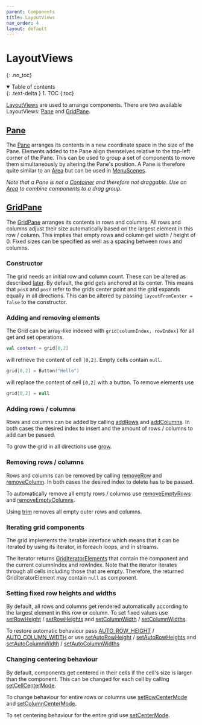 ```yaml
---
parent: Components
title: LayoutViews
nav_order: 4
layout: default
---
```


[LayoutViewDoc]: https://tudo-aqua.github.io/bgw/kotlin-docs/bgw-core/tools.aqua.bgw.components.layoutviews/-layout-view/index.html
[PaneDoc]: https://tudo-aqua.github.io/bgw/kotlin-docs/bgw-core/tools.aqua.bgw.components.layoutviews/-pane/index.html
[ContainerDoc]: https://tudo-aqua.github.io/bgw/components/container/container.html
[AreaDoc]: https://tudo-aqua.github.io/bgw/components/container/container.html#area
[MenuSceneDoc]: https://tudo-aqua.github.io/bgw/kotlin-docs/bgw-core/tools.aqua.bgw.core/-menu-scene/index.html

[GridPaneDoc]: https://tudo-aqua.github.io/bgw/kotlin-docs/bgw-core/tools.aqua.bgw.components.layoutviews/-grid-pane/index.html
[addRowsDoc]: https://tudo-aqua.github.io/bgw/kotlin-docs/bgw-core/tools.aqua.bgw.components.layoutviews/-grid-pane/add-rows.html
[addColumnsDoc]: https://tudo-aqua.github.io/bgw/kotlin-docs/bgw-core/tools.aqua.bgw.components.layoutviews/-grid-pane/add-columns.html
[growDoc]: https://tudo-aqua.github.io/bgw/kotlin-docs/bgw-core/tools.aqua.bgw.components.layoutviews/-grid-pane/grow.html

[removeRowDoc]: https://tudo-aqua.github.io/bgw/kotlin-docs/bgw-core/tools.aqua.bgw.components.layoutviews/-grid-pane/remove-row.html
[removeColumnDoc]: https://tudo-aqua.github.io/bgw/kotlin-docs/bgw-core/tools.aqua.bgw.components.layoutviews/-grid-pane/remove-column.html
[removeEmptyRowsDoc]: https://tudo-aqua.github.io/bgw/kotlin-docs/bgw-core/tools.aqua.bgw.components.layoutviews/-grid-pane/remove-empty-rows.html
[removeEmptyColumnsDoc]: https://tudo-aqua.github.io/bgw/kotlin-docs/bgw-core/tools.aqua.bgw.components.layoutviews/-grid-pane/remove-empty-columns.html
[trimDoc]: https://tudo-aqua.github.io/bgw/kotlin-docs/bgw-core/tools.aqua.bgw.components.layoutviews/-grid-pane/trim.html

[setRowHeightDoc]: https://tudo-aqua.github.io/bgw/kotlin-docs/bgw-core/tools.aqua.bgw.components.layoutviews/-grid-pane/set-row-height.html
[setRowHeightsDoc]: https://tudo-aqua.github.io/bgw/kotlin-docs/bgw-core/tools.aqua.bgw.components.layoutviews/-grid-pane/set-row-heights.html
[setColumnWidthDoc]: https://tudo-aqua.github.io/bgw/kotlin-docs/bgw-core/tools.aqua.bgw.components.layoutviews/-grid-pane/set-column-width.html
[setColumnWidthsDoc]: https://tudo-aqua.github.io/bgw/kotlin-docs/bgw-core/tools.aqua.bgw.components.layoutviews/-grid-pane/set-column-widths.html

[setAutoRowHeightDoc]: https://tudo-aqua.github.io/bgw/kotlin-docs/bgw-core/tools.aqua.bgw.components.layoutviews/-grid-pane/set-auto-row-height.html
[setAutoRowHeightsDoc]: https://tudo-aqua.github.io/bgw/kotlin-docs/bgw-core/tools.aqua.bgw.components.layoutviews/-grid-pane/set-auto-row-heights.html
[setAutoColumnWidthDoc]: https://tudo-aqua.github.io/bgw/kotlin-docs/bgw-core/tools.aqua.bgw.components.layoutviews/-grid-pane/set-auto-column-width.html
[setAutoColumnWidthsDoc]: https://tudo-aqua.github.io/bgw/kotlin-docs/bgw-core/tools.aqua.bgw.components.layoutviews/-grid-pane/set-auto-column-widths.html

[setCellCenterModeDoc]: https://tudo-aqua.github.io/bgw/kotlin-docs/bgw-core/tools.aqua.bgw.components.layoutviews/-grid-pane/set-cell-center-mode.html
[setRowCenterModeDoc]: https://tudo-aqua.github.io/bgw/kotlin-docs/bgw-core/tools.aqua.bgw.components.layoutviews/-grid-pane/set-row-center-mode.html
[setColumnCenterModeDoc]: https://tudo-aqua.github.io/bgw/kotlin-docs/bgw-core/tools.aqua.bgw.components.layoutviews/-grid-pane/set-column-center-mode.html
[setCenterModeDoc]: https://tudo-aqua.github.io/bgw/kotlin-docs/bgw-core/tools.aqua.bgw.components.layoutviews/-grid-pane/set-center-mode.html

[GridIteratorElementDoc]: https://tudo-aqua.github.io/bgw/kotlin-docs/bgw-core/tools.aqua.bgw.util/-grid-iterator-element/index.html
[AUTO_ROW_HEIGHT]:https://tudo-aqua.github.io/bgw/kotlin-docs/bgw-core/tools.aqua.bgw.components.layoutviews/-grid-pane/-companion/-r-o-w_-h-e-i-g-h-t_-a-u-t-o.html
[AUTO_COLUMN_WIDTH]: https://tudo-aqua.github.io/bgw/kotlin-docs/bgw-core/tools.aqua.bgw.components.layoutviews/-grid-pane/-companion/-c-o-l-u-m-n_-w-i-d-t-h_-a-u-t-o.html
# LayoutViews

{: .no_toc}
<details open markdown="block">
  <summary>
    Table of contents
  </summary>
  {: .text-delta }
1. TOC
{:toc}
</details>

[LayoutViews][LayoutViewDoc] are used to arrange components.
There are two available LayoutViews: [Pane](#pane) and [GridPane](#gridpane).

## [Pane][PaneDoc]
The [Pane][PaneDoc] arranges its contents in a new coordinate space in the size of the Pane.
Elements added to the Pane align themselves relative to the top-left corner of the Pane.
This can be used to group a set of components to move them simultaneously by altering the Pane's position. 
A Pane is therefore quite similar to an [Area][AreaDoc] but can be used in [MenuScenes][MenuSceneDoc]. 

*Note that a Pane is not a [Container][ContainerDoc] and therefore not draggable. 
Use an [Area][AreaDoc] to combine components to a drag group.*


## [GridPane][GridPaneDoc]
The [GridPane][GridPaneDoc] arranges its contents in rows and columns. 
All rows and columns adjust their size automatically based on the largest element in this row / column. 
This implies that empty rows and column get width / height of 0. 
Fixed sizes can be specified as well as a spacing between rows and columns.

### Constructor
The grid needs an initial row and column count. 
These can be altered as described [later](#adding-rows--columns).
By default, the grid gets anchored at its center. 
This means that ``posX`` and ``posY`` refer to the grids center point and the grid expands equally in all directions.
This can be altered by passing ``layoutFromCenter = false`` to the constructor.

### Adding and removing elements
The Grid can be array-like indexed with ``grid[columnIndex, rowIndex]`` for all get and set operations.<br>
````kotlin
val content = grid[0,2]
````
will retrieve the content of cell ``[0,2]``. Empty cells contain ``null``.

````kotlin
grid[0,2] = Button("Hello")
````
will replace the content of cell ``[0,2]`` with a button. To remove elements use
````kotlin
grid[0,2] = null
````

### Adding rows / columns
Rows and columns can be added by calling [addRows][addRowsDoc] and [addColumns][addColumnsDoc].
In both cases the desired index to insert and the amount of rows / columns to add can be passed.

To grow the grid in all directions use [grow][growDoc].

### Removing rows / columns
Rows and columns can be removed by calling [removeRow][removeRowDoc] and [removeColumn][removeColumnDoc].
In both cases the desired index to delete has to be passed.

To automatically remove all empty rows / columns use [removeEmptyRows][removeEmptyRowsDoc]
 and [removeEmptyColumns][removeEmptyColumnsDoc].

Using [trim][trimDoc] removes all empty outer rows and columns.

### Iterating grid components
The grid implements the Iterable interface which means that it can be iterated by using its iterator, in foreach loops, and in streams.

The iterator returns [GridIteratorElements][GridIteratorElementDoc] that contain the component and the current columnIndex and rowIndex.
Note that the iterator iterates through all cells including those that are empty.
Therefore, the returned GridIteratorElement may contain ``null`` as component.

### Setting fixed row heights and widths
By default, all rows and columns get rendered automatically according to the largest element in this row or column.
To set fixed values use [setRowHeight][setRowHeightDoc] / [setRowHeights][setRowHeightsDoc] and
[setColumnWidth][setColumnWidthDoc] / [setColumnWidths][setColumnWidthsDoc].

To restore automatic behaviour pass [AUTO_ROW_HEIGHT][AUTO_ROW_HEIGHT] / [AUTO_COLUMN_WIDTH][AUTO_COLUMN_WIDTH] or use
[setAutoRowHeight][setAutoRowHeightDoc] / [setAutoRowHeights][setAutoRowHeightsDoc] and
[setAutoColumnWidth][setAutoColumnWidthDoc] / [setAutoColumnWidths][setAutoColumnWidthsDoc]

### Changing centering behaviour
By default, components get centered in their cells if the cell's size is larger than the component.
This can be changed for each cell by calling [setCellCenterMode][setCellCenterModeDoc]. 

To change behaviour for entire rows or columns use [setRowCenterMode][setRowCenterModeDoc] and [setColumnCenterMode][setColumnCenterModeDoc].

To set centering behaviour for the entire grid use [setCenterMode][setCenterModeDoc].